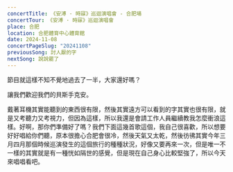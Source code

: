 ```yaml
---
concertTitle: 《安溥 · 時寐》巡迴演唱會 - 合肥場
concertTour: 《安溥 · 時寐》巡迴演唱會
place: 合肥
location: 合肥體育中心體育館
date: 2024-11-08
concertPageSlug: "20241108"
previousSong: 討人厭的字
nextSong: 說說罷了
---
```

節目就這樣不知不覺地過去了一半，大家還好嗎？

讓我們歡迎我們的貝斯手克安。

戴著耳機其實能聽到的東西很有限，然後其實遠方可以看到的字其實也很有限，就是又考聽力又考視力，但因為這樣，所以我還是會請工作人員繼續教我怎麼衝浪這樣。好啊，那你們準備好了嗎？我們下面這幾首歌這個，我自己很喜歡，所以想要好好唱給你們聽，原本很擔心合肥會很冷，然後天氣又太乾，然後彷彿其實今年三月四月那個時候巡演發生的這個旅行的種種狀況，好像又要再來一次，但是唯一不一樣的其實就是有一種恍如隔世的感覺，但是現在自己身心比較堅強了，所以今天來唱唱看吧。